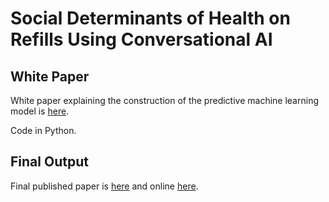 # Social Determinants of Health on Refills Using Conversational AI

## White Paper
White paper explaining the construction of the predictive machine learning model is [here](https://github.com/ridhika123/Social-Determinants-of-Health-on-Refills-Using-Conversational-AI/blob/main/White%20Paper%20-%20Impact%20of%20Social%20Determinants%20of%20Health%20on%20Refills%20by%20Medicare%20Patients%20Using%20Conversational%20AI.pdf).

Code in Python.

## Final Output
Final published paper is [here](https://github.com/ridhika123/Social-Determinants-of-Health-on-Refills-Using-Conversational-AI/blob/main/Impact%20of%20Social%20Determinants%20of%20Health%20on%20Refills%20by%20Medicare%20Patients%20Using%20Conversational%20AI.pdf) and online [here](https://mhealth.jmir.org/2019/11/e15771).
